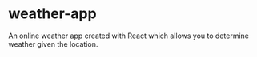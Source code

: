 # weather-app

An online weather app created with React which allows you to determine weather given the location.
